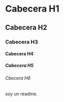 # Cabecera H1
## Cabecera H2
### Cabecera H3
#### Cabecera H4 
##### Cabecera H5    
###### Cbecera H6

soy un readme.